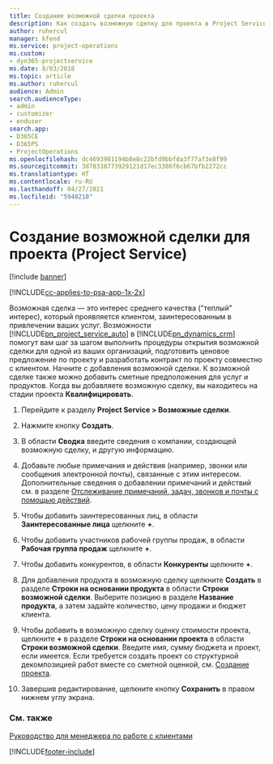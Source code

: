 ```yaml
---
title: Создание возможной сделки проекта
description: Как создать возможную сделку для проекта в Project Service
author: ruhercul
manager: kfend
ms.service: project-operations
ms.custom:
- dyn365-projectservice
ms.date: 8/03/2018
ms.topic: article
ms.author: ruhercul
audience: Admin
search.audienceType:
- admin
- customizer
- enduser
search.app:
- D365CE
- D365PS
- ProjectOperations
ms.openlocfilehash: dc4693981194b8e8c22bfd9bbfda3f77af3e8f99
ms.sourcegitcommit: 3d78338773929121d17ec3386f6cb67bfb2272cc
ms.translationtype: HT
ms.contentlocale: ru-RU
ms.lasthandoff: 04/27/2021
ms.locfileid: "5948210"
---
```

# <a name="create-a-project-opportunity-project-service"></a>Создание возможной сделки для проекта (Project Service)

[!include [banner](../includes/psa-now-project-operations.md)]

[!INCLUDE[cc-applies-to-psa-app-1x-2x](../includes/cc-applies-to-psa-app-1x-2x.md)]

Возможная сделка — это интерес среднего качества ("теплый" интерес), который проявляется клиентом, заинтересованным в привлечении ваших услуг. Возможности [!INCLUDE[pn_project_service_auto](../includes/pn-project-service-auto.md)] в [!INCLUDE[pn_dynamics_crm](../includes/pn-dynamics-crm.md)] помогут вам шаг за шагом выполнить процедуры открытия возможной сделки для одной из ваших организаций, подготовить ценовое предложение по проекту и разработать контракт по проекту совместно с клиентом. Начните с добавления возможной сделки. К возможной сделке также можно добавить сметные предположения для услуг и продуктов. Когда вы добавляете возможную сделку, вы находитесь на стадии проекта **Квалифицировать**.  
  
1.  Перейдите к разделу **Project Service > Возможные сделки**.  
  
2.  Нажмите кнопку **Создать**.  
  
3.  В области **Сводка** введите сведения о компании, создающей возможную сделку, и другую информацию.  
  
4.  Добавьте любые примечания и действия (например, звонки или сообщения электронной почты), связанные с этим интересом. Дополнительные сведения о добавлении примечаний и действий см. в разделе [Отслеживание примечаний, задач, звонков и почты с помощью действий](/dynamics365/customerengagement/on-premises/basics/work-with-activities).  
  
5.  Чтобы добавить заинтересованных лиц, в области **Заинтересованные лица** щелкните **+**.  
  
6.  Чтобы добавить участников рабочей группы продаж, в области **Рабочая группа продаж** щелкните **+**.  
  
7.  Чтобы добавить конкурентов, в области **Конкуренты** щелкните **+**.  
  
8.  Для добавления продукта в возможную сделку щелкните **Создать** в разделе **Строки на основании продукта** в области **Строки возможной сделки**. Выберите позицию в разделе **Название продукта**, а затем задайте количество, цену продажи и бюджет клиента.  
  
9. Чтобы добавить в возможную сделку оценку стоимости проекта, щелкните **+** в разделе **Строки на основании проекта** в области **Строки возможной сделки**. Введите имя, сумму бюджета и проект, если имеется. Если требуется создать проект со структурной декомпозицией работ вместе со сметной оценкой, см. [Создание проекта](../psa/create-project.md).  
  
10. Завершив редактирование, щелкните кнопку **Сохранить** в правом нижнем углу экрана.  
  
### <a name="see-also"></a>См. также  
 [Руководство для менеджера по работе с клиентами](../psa/account-manager-guide.md)


[!INCLUDE[footer-include](../includes/footer-banner.md)]